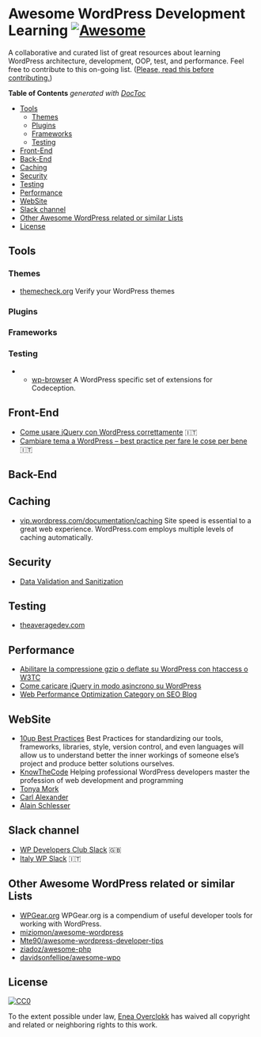 # Awesome WordPress Development Learning [![Awesome](https://cdn.rawgit.com/sindresorhus/awesome/d7305f38d29fed78fa85652e3a63e154dd8e8829/media/badge.svg)](https://github.com/sindresorhus/awesome)
A collaborative and curated list of great resources about learning WordPress architecture, development, OOP, test, and performance. Feel free to contribute to this on-going list. ([Please, read this before contributing.](contributing.md))

**Table of Contents**  *generated with [DocToc](https://github.com/thlorenz/doctoc)*
<!-- START doctoc generated TOC please keep comment here to allow auto update -->
<!-- DON'T EDIT THIS SECTION, INSTEAD RE-RUN doctoc TO UPDATE -->


- [Tools](#tools)
  - [Themes](#themes)
  - [Plugins](#plugins)
  - [Frameworks](#frameworks)
  - [Testing](#testing)
- [Front-End](#front-end)
- [Back-End](#back-end)
- [Caching](#caching)
- [Security](#security)
- [Testing](#testing-1)
- [Performance](#performance)
- [WebSite](#website)
- [Slack channel](#slack-channel)
- [Other Awesome WordPress related or similar Lists](#other-awesome-wordpress-related-or-similar-lists)
- [License](#license)

<!-- END doctoc generated TOC please keep comment here to allow auto update -->

## Tools

### Themes
* [themecheck.org](http://themecheck.org/) Verify your WordPress themes

### Plugins

### Frameworks

### Testing
* * [wp-browser](https://github.com/lucatume/wp-browser) A WordPress specific set of extensions for Codeception.

## Front-End
* [Come usare jQuery con WordPress correttamente](http://www.overclokk.net/come-usare-jquery-wordpress-correttamente.html) :it:
* [Cambiare tema a WordPress – best practice per fare le cose per bene](http://www.overclokk.net/cambiare-tema-wordpress-best-practice.html) :it:

## Back-End

## Caching
* [vip.wordpress.com/documentation/caching](https://vip.wordpress.com/documentation/caching/) Site speed is essential to a great web experience. WordPress.com employs multiple levels of caching automatically.

## Security
* [Data Validation and Sanitization](https://codex.wordpress.org/Data_Validation)

## Testing
* [theaveragedev.com](http://theaveragedev.com/tag/tdd/)

## Performance
* [Abilitare la compressione gzip o deflate su WordPress con htaccess o W3TC](http://www.overclokk.net/abilitare-la-compressione-gzip-deflate-wordpress-htaccess.html)
* [Come caricare jQuery in modo asincrono su WordPress ](http://seoblog.giorgiotave.it/caricare-jquery-asincrono-wordpress/3963)
* [Web Performance Optimization Category on SEO Blog](http://seoblog.giorgiotave.it/category/web-performance-optimization)

## WebSite
* [10up Best Practices](https://10up.github.io/Engineering-Best-Practices/) Best Practices for standardizing our tools, frameworks, libraries, style, version control, and even languages will allow us to understand better the inner workings of someone else’s project and produce better solutions ourselves.
* [KnowTheCode](https://knowthecode.io/) Helping professional WordPress developers master
the profession of web development and programming
* [Tonya Mork](https://hellofromtonya.com/)
* [Carl Alexander](https://carlalexander.ca/)
* [Alain Schlesser](https://www.alainschlesser.com/)

## Slack channel
* [WP Developers Club Slack](https://wpdevelopersclub.slack.com/messages) :gb:
* [Italy WP Slack](https://italia-wp-community.slack.com/messages/dev) :it:

## Other Awesome WordPress related or similar Lists
* [WPGear.org](http://wpgear.org/) WPGear.org is a compendium of useful developer tools for working with WordPress.
* [miziomon/awesome-wordpress](https://github.com/miziomon/awesome-wordpress)
* [Mte90/awesome-wordpress-developer-tips](https://github.com/Mte90/awesome-wordpress-developer-tips)
* [ziadoz/awesome-php](https://github.com/ziadoz/awesome-php)
* [davidsonfellipe/awesome-wpo](https://github.com/davidsonfellipe/awesome-wpo)

## License
[![CC0](https://i.creativecommons.org/p/zero/1.0/88x31.png)](https://creativecommons.org/publicdomain/zero/1.0/)

To the extent possible under law, [Enea Overclokk](http://www.overclokk.net) has waived all copyright and related or neighboring rights to this work.
